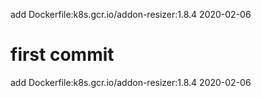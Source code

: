 add Dockerfile:k8s.gcr.io/addon-resizer:1.8.4 2020-02-06
# first commit
add Dockerfile:k8s.gcr.io/addon-resizer:1.8.4 2020-02-06
